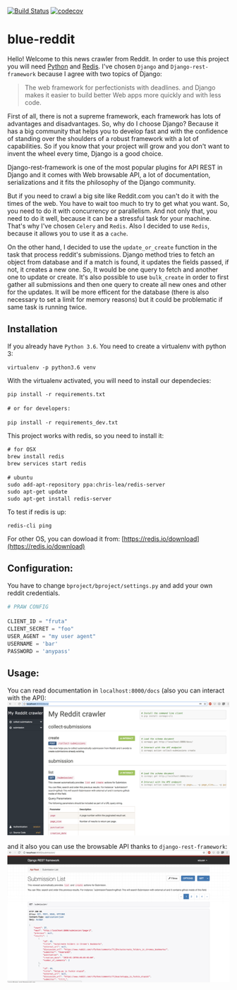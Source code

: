 [![Build Status](https://travis-ci.org/eduzen/blue-reddit.svg?branch=master)](https://travis-ci.org/eduzen/blue-reddit) [![codecov](https://codecov.io/gh/eduzen/blue-reddit/branch/master/graph/badge.svg)](https://codecov.io/gh/eduzen/blue-reddit)
# blue-reddit

Hello! Welcome to this news crawler from Reddit. In order to use this project you will need [Python](http://python.org)
and [Redis](https://redis.io).
I've chosen `Django` and `Django-rest-framework` because I agree with two topics of Django:
> The web framework for perfectionists with deadlines.
and
> Django makes it easier to build better Web apps more quickly and with less code.

First of all, there is not a supreme framework, each framework has lots of advantages and disadvantages.
So, why do I choose Django? Because it has a big community that helps you to develop fast and with the confidence
of standing over the shoulders of a robust framework with a lot of capabilities. So if you know that
your project will grow and you don't want to invent the wheel every time, Django is a good choice.

Django-rest-framework is one of the most popular plugins for API REST in Django and it comes with
Web browsable API, a lot of documentation, serializations and it fits the philosophy of the Django community.

But if you need to crawl a big site like Reddit.com you can't do it with the times of the web.
You have to wait too much to try to get what you want. So, you need to do it with concurrency or parallelism.
And not only that, you need to do it well, because it can be a stressful task for your machine.
That's why I've chosen `Celery` and `Redis`. Also I decided to use `Redis`, because it allows you to use 
it as a `cache`.

On the other hand, I decided to use the `update_or_create` function in the task that process reddit's submissions.
Django method tries to fetch an object from database and if a match is found, it updates the fields passed,
if not, it creates a new one. So, It would be one query to fetch and another one to update or create. 
It's also possible to use `bulk_create` in order to first gather all submissions and then one query to
create all new ones and other for the updates. It will be more efficent for the database (there is also necessary
to set a limit for memory reasons) but it could be problematic if same task is running twice.


## Installation

If you already have `Python 3.6`. You need to create a virtualenv with python 3:
```
virtualenv -p python3.6 venv
```

With the virtualenv activated, you will need to install our dependecies:
```
pip install -r requirements.txt

# or for developers:

pip install -r requirements_dev.txt
```

This project works with redis, so you need to install it:
```
# for OSX
brew install redis
brew services start redis

# ubuntu
sudo add-apt-repository ppa:chris-lea/redis-server
sudo apt-get update
sudo apt-get install redis-server
```

To test if redis is up:
```
redis-cli ping
```
For other OS, you can dowload it from: [https://redis.io/download](https://redis.io/download)

## Configuration:

You have to change `bproject/bproject/settings.py` and add your own reddit credentials.
```python
# PRAW CONFIG

CLIENT_ID = "fruta"
CLIENT_SECRET = "foo"
USER_AGENT = "my user agent"
USERNAME = 'bar'
PASSWORD = 'anypass'
```

## Usage:

You can read documentation in `localhost:8000/docs` (also you can interact with the API):
![Image](docs/docs.png?raw=true)

and it also you can use the browsable API thanks to `django-rest-framework`:
![Image](docs/rest.png?raw=true)
